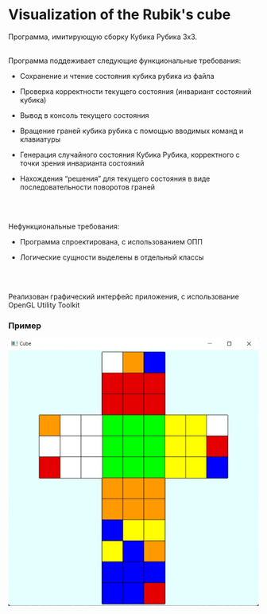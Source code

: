 # Visualization of the Rubik's cube


Программа, имитирующую сборку Кубика Рубика 3x3.
<br />
<br />

Программа поддеживает следующие функциональные требования:

  - Сохранение и чтение состояния кубика рубика из файла

  - Проверка корректности текущего состояния (инвариант состояний кубика)

  - Вывод в консоль текущего состояния

  - Вращение граней кубика рубика с помощью вводимых команд и клавиатуры

  - Генерация случайного состояния Кубика Рубика, корректного с точки зрения
инварианта состояний

  - Нахождения “решения” для текущего состояния в виде последовательности
поворотов граней
<br />
<br />

Нефункциональные требования:

- Программа спроектирована, с использованием ОПП

- Логические сущности выделены в отдельный классы

<br />
<br />

Реализован графический интерфейс приложения, с использование OpenGL Utility
Toolkit

### Пример

![rubik](Rubik.png)
